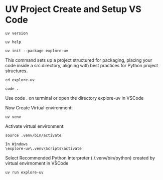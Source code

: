 # UV Project Create and Setup VS Code

    uv version

    uv help

    uv init --package explore-uv

This command sets up a project structured for packaging, placing your code inside a src directory, aligning with best practices for Python project structures.

    cd explore-uv

    code .

Use code . on terminal or open the directory explore-uv in VSCode

Now Create Virtual environment:

    uv venv

Activate virtual environment:

    source .venv/bin/activate

    In Windows 
    \explore-uv\.venv\Scripts\activate

Select Recommended Python Interpreter (./.venv/bin/python) created by virtual envirnoment in VSCode

    uv run explore-uv

